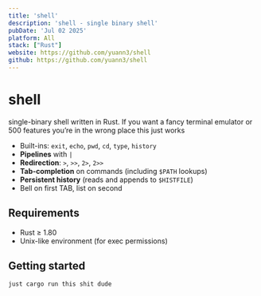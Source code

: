 ```yaml
---
title: 'shell'
description: 'shell - single binary shell'
pubDate: 'Jul 02 2025'
platform: All 
stack: ["Rust"]
website: https://github.com/yuann3/shell
github: https://github.com/yuann3/shell
---
```


# shell

single-binary shell written in Rust. If you want a fancy terminal emulator or
500 features you’re in the wrong place this just works

- Built-ins: `exit`, `echo`, `pwd`, `cd`, `type`, `history`
- **Pipelines** with `|`
- **Redirection**: `>`, `>>`, `2>`, `2>>`
- **Tab-completion** on commands (including `$PATH` lookups)
- **Persistent history** (reads and appends to `$HISTFILE`)
- Bell on first TAB, list on second

## Requirements

- Rust ≥ 1.80
- Unix-like environment (for exec permissions)

## Getting started

```sh
just cargo run this shit dude
```

